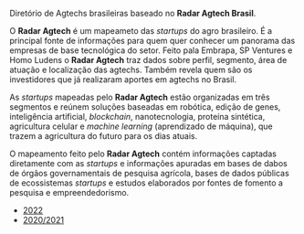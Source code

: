 Diretório de Agtechs brasileiras baseado no **Radar Agtech Brasil**.

O **Radar Agtech** é um mapeameto das _startups_ do agro brasileiro. É a principal fonte de informações para quem quer conhecer um panorama das empresas de base tecnológica do setor. Feito pala Embrapa, SP Ventures e Homo Ludens o **Radar Agtech** traz dados sobre perfil, segmento, área de atuação e localização das agtechs. Também revela quem são os investidores que já realizaram aportes em agtechs no Brasil.

As _startups_ mapeadas pelo **Radar Agtech** estão organizadas em três segmentos e reúnem soluções baseadas em robótica, edição de genes, inteligência artificial, _blockchain_, nanotecnologia, proteína sintética, agricultura celular e _machine learning_ (aprendizado de máquina), que trazem a agricultura do futuro para os dias atuais.

O mapeamento feito pelo **Radar Agtech** contém informações captadas diretamente com as _startups_ e informações apuradas em bases de dabos de órgãos governamentais de pesquisa agrícola, bases de dados públicas de ecossistemas _startups_ e estudos elaborados por fontes de fomento a pesquisa e empreendedorismo.

- [2022](2022.md)
- [2020/2021](2020-2021.md)
